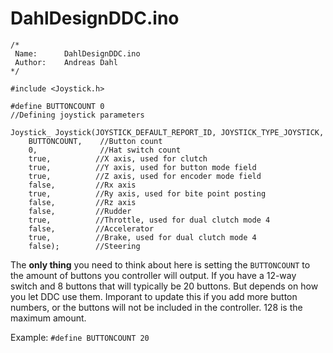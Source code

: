 # DahlDesignDDC.ino

```
/*
 Name:		DahlDesignDDC.ino
 Author:	Andreas Dahl
*/

#include <Joystick.h>

#define BUTTONCOUNT 0
//Defining joystick parameters

Joystick_ Joystick(JOYSTICK_DEFAULT_REPORT_ID, JOYSTICK_TYPE_JOYSTICK,
    BUTTONCOUNT,    //Button count
    0,              //Hat switch count
    true,          //X axis, used for clutch
    true,          //Y axis, used for button mode field
    true,          //Z axis, used for encoder mode field
    false,         //Rx axis 
    true,          //Ry axis, used for bite point posting
    false,         //Rz axis 
    false,         //Rudder
    true,          //Throttle, used for dual clutch mode 4
    false,         //Accelerator
    true,          //Brake, used for dual clutch mode 4
    false);        //Steering
```

The **only thing** you need to think about here is setting the `BUTTONCOUNT` to the amount of buttons you controller will output. If you have a 12-way switch and 8 buttons that will typically be 20 buttons. But depends on how you let DDC use them. Imporant to update this if you add more button numbers, or the buttons will not be included in the controller. 128 is the maximum amount.

Example: `#define BUTTONCOUNT 20`
